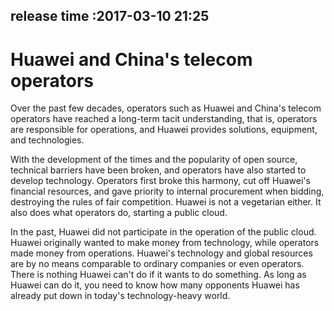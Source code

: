 release time :2017-03-10 21:25
---

# Huawei and China's telecom operators

Over the past few decades, operators such as Huawei and China's telecom operators have reached a long-term tacit understanding, that is, operators are responsible for operations, and Huawei provides solutions, equipment, and technologies. 

With the development of the times and the popularity of open source, technical barriers have been broken, and operators have also started to develop technology. Operators first broke this harmony, cut off Huawei's financial resources, and gave priority to internal procurement when bidding, destroying the rules of fair competition. Huawei is not a vegetarian either. It also does what operators do, starting a public cloud.

In the past, Huawei did not participate in the operation of the public cloud. Huawei originally wanted to make money from technology, while operators made money from operations. Huawei's technology and global resources are by no means comparable to ordinary companies or even operators. There is nothing Huawei can't do if it wants to do something. As long as Huawei can do it, you need to know how many opponents Huawei has already put down in today's technology-heavy world.

